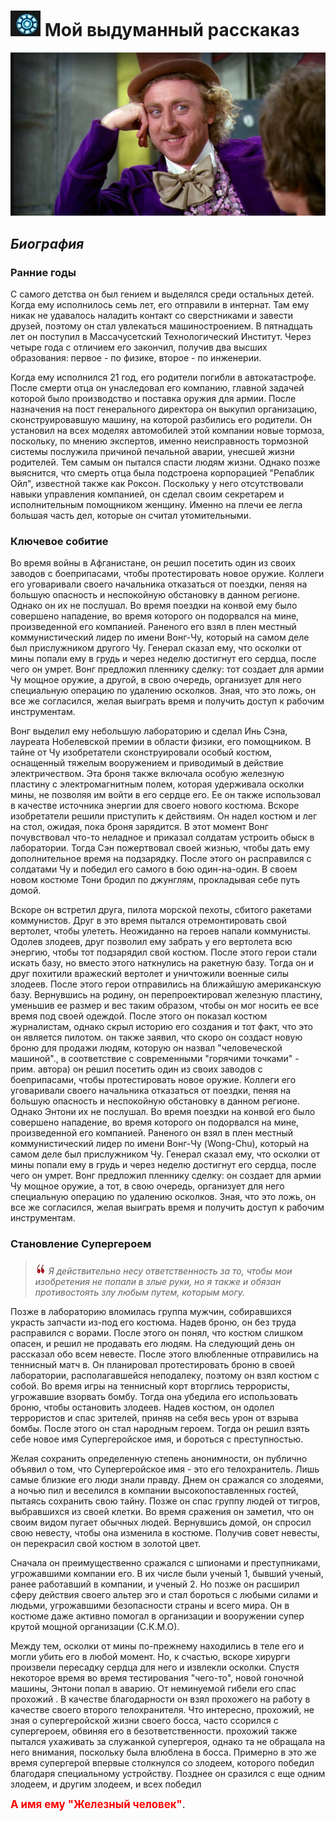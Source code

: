 # ![Логотип](https://github.com/Sting125/DZ3/blob/main/img/i2.jpg) Мой выдуманный расскаказ
![](https://github.com/Sting125/DZ3/blob/main/img/i.jpg)
## *Биография*
  ### Ранние годы
 С самого детства он был гением и выделялся среди остальных детей. Когда ему исполнилось семь лет, его отправили в интернат. Там ему никак не удавалось наладить контакт со сверстниками и завести друзей, поэтому он стал увлекаться машиностроением. В пятнадцать лет он поступил в Массачусетский Технологический Институт. Через четыре года с отличием его закончил, получив два высших образования: первое - по физике, второе - по инженерии.

Когда ему исполнился 21 год, его родители погибли в автокатастрофе. После смерти отца он унаследовал его компанию, главной задачей которой было производство и поставка оружия для армии. После назначения на пост генерального директора он выкупил организацию, сконструировавшую машину, на которой разбились его родители. Он установил на всех моделях автомобилей этой компании новые тормоза, поскольку, по мнению экспертов, именно неисправность тормозной системы послужила причиной печальной аварии, унесшей жизни родителей. Тем самым он пытался спасти людям жизни. Однако позже выяснится, что смерть отца была подстроена корпорацией "Репаблик Ойл", известной также как Роксон. Поскольку у него отсутствовали навыки управления компанией, он сделал своим секретарем и исполнительным помощником женщину. Именно на плечи ее легла большая часть дел, которые он считал утомительными.
### Ключевое собитие
Во время войны в Афганистане, он решил посетить один из своих заводов с боеприпасами, чтобы протестировать новое оружие. Коллеги его уговаривали своего начальника отказаться от поездки, пеняя на большую опасность и неспокойную обстановку в данном регионе. Однако он их не послушал. Во время поездки на конвой ему было совершено нападение, во время которого он подорвался на мине, произведенной его компанией. Раненого его взял в плен местный коммунистический лидер по имени Вонг-Чу, который на самом деле был прислужником другого Чу. Генерал сказал ему, что осколки от мины попали ему в грудь и через неделю достигнут его сердца, после чего он умрет. Вонг предложил пленнику сделку: тот создает для армии Чу мощное оружие, а другой, в свою очередь, организует для него специальную операцию по удалению осколков. Зная, что это ложь, он все же согласился, желая выиграть время и получить доступ к рабочим инструментам.

Вонг выделил ему небольшую лабораторию и сделал Инь Сэна, лауреата Нобелевской премии в области физики, его помощником. В тайне от Чу изобретатели сконструировали особый костюм, оснащенный тяжелым вооружением и приводимый в действие электричеством. Эта броня также включала особую железную пластину с электромагнитным полем, которая удерживала осколки мины, не позволяя им войти в его сердце его. Ее он также использовал в качестве источника энергии для своего нового костюма. Вскоре изобретатели решили приступить к действиям. Он надел костюм и лег на стол, ожидая, пока броня зарядится. В этот момент Вонг почувствовал что-то неладное и приказал солдатам устроить обыск в лаборатории. Тогда Сэн пожертвовал своей жизнью, чтобы дать ему дополнительное время на подзарядку. После этого он расправился с солдатами Чу и победил его самого в бою один-на-один. В своем новом костюме Тони бродил по джунглям, прокладывая себе путь домой.

Вскоре он встретил друга, пилота морской пехоты, сбитого ракетами коммунистов. Друг в это время пытался отремонтировать свой вертолет, чтобы улететь. Неожиданно на героев напали коммунисты. Одолев злодеев, друг позволил ему забрать у его вертолета всю энергию, чтобы тот подзарядил свой костюм. После этого герои стали искать базу, но вместо этого наткнулись на ракетную базу. Тогда он и друг похитили вражеский вертолет и уничтожили военные силы злодеев. После этого герои отправились на ближайшую американскую базу. Вернувшись на родину, он перепроектировал железную пластину, уменьшив ее размер и вес таким образом, чтобы он мог носить ее все время под своей одеждой. После этого он показал костюм журналистам, однако скрыл историю его создания и тот факт, что это он является пилотом. он также заявил, что скоро он создаст новую броню для продажи людям, которую он назвал "человеческой машиной"., в соответствие с современными "горячими точками" - прим. автора) он решил посетить один из своих заводов с боеприпасами, чтобы протестировать новое оружие. Коллеги его уговаривали своего начальника отказаться от поездки, пеняя на большую опасность и неспокойную обстановку в данном регионе. Однако Энтони их не послушал. Во время поездки на конвой его было совершено нападение, во время которого он подорвался на мине, произведенной его компанией. Раненого он взял в плен местный коммунистический лидер по имени Вонг-Чу (Wong-Chu), который на самом деле был прислужником Чу. Генерал сказал ему, что осколки от мины попали ему в грудь и через неделю достигнут его сердца, после чего он умрет. Вонг предложил пленнику сделку: он создает для армии Чу мощное оружие, а тот, в свою очередь, организует для него специальную операцию по удалению осколков. Зная, что это ложь, он все же согласился, желая выиграть время и получить доступ к рабочим инструментам.
### Становление Супергероем
>![Ковычки](https://github.com/Sting125/DZ3/blob/main/img/i3.jpg) *Я действительно несу ответственность за то, чтобы мои изобретения не попали в злые руки, но я также и обязан противостоять злу любым путем, которым могу.*

Позже в лабораторию вломилась группа мужчин, собиравшихся украсть запчасти из-под его костюма. Надев броню, он без труда расправился с ворами. После этого он понял, что костюм слишком опасен, и решил не продавать его людям. На следующий день он рассказал обо всем невесте. После этого влюбленные отправились на теннисный матч в. Он планировал протестировать броню в своей лаборатории, располагавшейся неподалеку, поэтому он взял костюм с собой. Во время игры на теннисный корт вторглись террористы, угрожавшие взорвать бомбу. Тогда она убедила его использовать броню, чтобы остановить злодеев. Надев костюм, он одолел террористов и спас зрителей, приняв на себя весь урон от взрыва бомбы. После этого он стал народным героем. Тогда он решил взять себе новое имя Супергеройское имя, и бороться с преступностью.

Желая сохранить определенную степень анонимности, он публично объявил о том, что Супергеройское имя - это его телохранитель. Лишь самые близкие его люди знали правду. Днем он сражался со злодеями, а ночью пил и веселился в компании высокопоставленных гостей, пытаясь сохранить свою тайну. Позже он спас группу людей от тигров, выбравшихся из своей клетки. Во время сражения он заметил, что он своим видом пугает обычных людей. Вернувшись домой, он спросил свою невесту, чтобы она изменила в костюме. Получив совет невесты, он перекрасил свой костюм в золотой цвет.

Сначала он преимущественно сражался с шпионами и преступниками, угрожавшими компании его. В их числе были ученый 1, бывший ученый, ранее работавший в компании, и ученый 2. Но позже он расширил сферу действия своего альтер эго и стал бороться с любыми силами и людьми, угрожавшими безопасности страны и всего мира. Он в костюме даже активно помогал в организации и вооружении супер крутой мощной организации (С.К.М.О).

Между тем, осколки от мины по-прежнему находились в теле его и могли убить его в любой момент. Но, к счастью, вскоре хирурги произвели пересадку сердца для него и извлекли осколки. Спустя некоторое время во время тестирования "чего-то", новой гоночной машины, Энтони попал в аварию. От неминуемой гибели его спас прохожий . В качестве благодарности он взял прохожего на работу в качестве своего второго телохранителя. Что интересно, прохожий, не зная о супергеройской жизни своего босса, часто ссорился с супергероем, обвиняя его в безответственности. прохожий также пытался ухаживать за служанкой супергероя, однако та не обращала на него внимания, поскольку была влюблена в босса. Примерно в это же время супергерой впервые столкнулся со злодеем, которого победил благодаря специальному устройству. Позднее он сразился с еще одним злодеем, и другим злодеем, и всех победил

<span style="font-size:larger;"><span style="color:red">**А имя ему "Железный человек"**</span>.</span>



